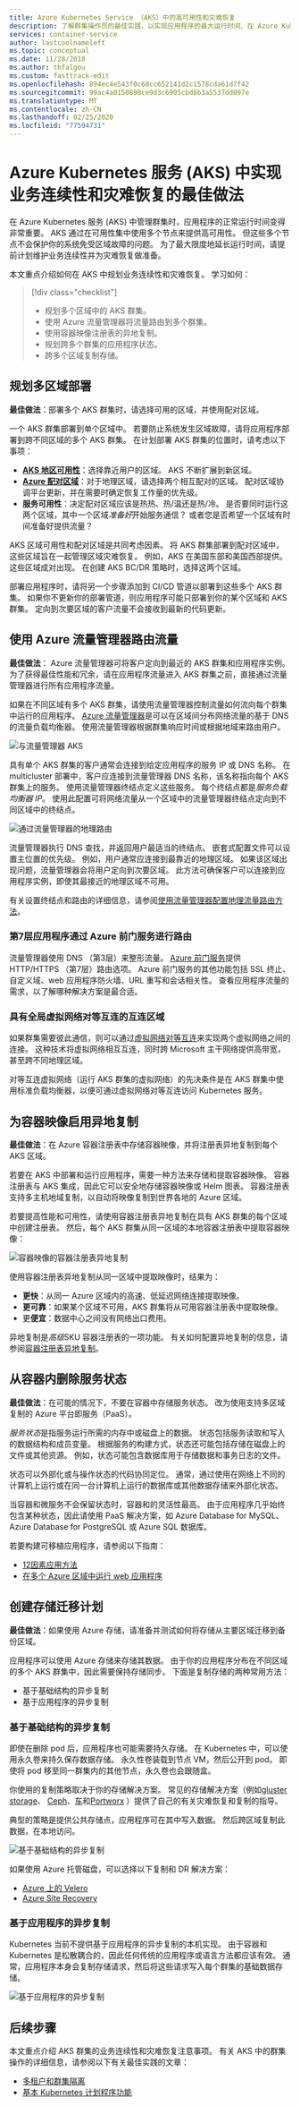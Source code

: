 ```yaml
---
title: Azure Kubernetes Service （AKS）中的高可用性和灾难恢复
description: 了解群集操作员的最佳实践，以实现应用程序的最大运行时间、在 Azure Kubernetes 服务中提供高可用性和准备灾难恢复（AKS）。
services: container-service
author: lastcoolnameleft
ms.topic: conceptual
ms.date: 11/28/2018
ms.author: thfalgou
ms.custom: fasttrack-edit
ms.openlocfilehash: 894ec4e543f0c68cc652141d2c1578cda61d7f42
ms.sourcegitcommit: 99ac4a0150898ce9d3c6905cbd8b3a5537dd097e
ms.translationtype: MT
ms.contentlocale: zh-CN
ms.lasthandoff: 02/25/2020
ms.locfileid: "77594731"
---
```

# <a name="best-practices-for-business-continuity-and-disaster-recovery-in-azure-kubernetes-service-aks"></a>Azure Kubernetes 服务 (AKS) 中实现业务连续性和灾难恢复的最佳做法

在 Azure Kubernetes 服务 (AKS) 中管理群集时，应用程序的正常运行时间变得非常重要。 AKS 通过在可用性集中使用多个节点来提供高可用性。 但这些多个节点不会保护你的系统免受区域故障的问题。 为了最大限度地延长运行时间，请提前计划维护业务连续性并为灾难恢复做准备。

本文重点介绍如何在 AKS 中规划业务连续性和灾难恢复。 学习如何：

> [!div class="checklist"]
> * 规划多个区域中的 AKS 群集。
> * 使用 Azure 流量管理器将流量路由到多个群集。
> * 使用容器映像注册表的异地复制。
> * 规划跨多个群集的应用程序状态。
> * 跨多个区域复制存储。

## <a name="plan-for-multiregion-deployment"></a>规划多区域部署

**最佳做法**：部署多个 AKS 群集时，请选择可用的区域，并使用配对区域。

一个 AKS 群集部署到单个区域中。 若要防止系统发生区域故障，请将应用程序部署到跨不同区域的多个 AKS 群集。 在计划部署 AKS 群集的位置时，请考虑以下事项：

* [**AKS 地区可用性**](https://docs.microsoft.com/azure/aks/quotas-skus-regions#region-availability)：选择靠近用户的区域。 AKS 不断扩展到新区域。
* [**Azure 配对区域**](https://docs.microsoft.com/azure/best-practices-availability-paired-regions)：对于地理区域，请选择两个相互配对的区域。 配对区域协调平台更新，并在需要时确定恢复工作量的优先级。
* **服务可用性**：决定配对区域应该是热热、热/温还是热/冷。 是否要同时运行这两个区域，其中一个区域*准备好*开始服务通信？ 或者您是否希望一个区域有时间准备好提供流量？

AKS 区域可用性和配对区域是共同考虑因素。 将 AKS 群集部署到配对区域中，这些区域旨在一起管理区域灾难恢复。 例如，AKS 在美国东部和美国西部提供。 这些区域成对出现。 在创建 AKS BC/DR 策略时，选择这两个区域。

部署应用程序时，请将另一个步骤添加到 CI/CD 管道以部署到这些多个 AKS 群集。 如果你不更新你的部署管道，则应用程序可能只部署到你的某个区域和 AKS 群集。 定向到次要区域的客户流量不会接收到最新的代码更新。

## <a name="use-azure-traffic-manager-to-route-traffic"></a>使用 Azure 流量管理器路由流量

**最佳做法**： Azure 流量管理器可将客户定向到最近的 AKS 群集和应用程序实例。 为了获得最佳性能和冗余，请在应用程序流量进入 AKS 群集之前，直接通过流量管理器进行所有应用程序流量。

如果在不同区域有多个 AKS 群集，请使用流量管理器控制流量如何流向每个群集中运行的应用程序。 [Azure 流量管理器](https://docs.microsoft.com/azure/traffic-manager/)是可以在区域间分布网络流量的基于 DNS 的流量负载均衡器。 使用流量管理器根据群集响应时间或根据地域来路由用户。

![与流量管理器 AKS](media/operator-best-practices-bc-dr/aks-azure-traffic-manager.png)

具有单个 AKS 群集的客户通常会连接到给定应用程序的服务 IP 或 DNS 名称。 在 multicluster 部署中，客户应连接到流量管理器 DNS 名称，该名称指向每个 AKS 群集上的服务。 使用流量管理器终结点定义这些服务。 每个终结点都是*服务负载均衡器 IP*。 使用此配置可将网络流量从一个区域中的流量管理器终结点定向到不同区域中的终结点。

![通过流量管理器的地理路由](media/operator-best-practices-bc-dr/traffic-manager-geographic-routing.png)

流量管理器执行 DNS 查找，并返回用户最适当的终结点。 嵌套式配置文件可以设置主位置的优先级。 例如，用户通常应连接到最靠近的地理区域。 如果该区域出现问题，流量管理器会将用户定向到次要区域。 此方法可确保客户可以连接到应用程序实例，即使其最接近的地理区域不可用。

有关设置终结点和路由的详细信息，请参阅[使用流量管理器配置地理流量路由方法](https://docs.microsoft.com/azure/traffic-manager/traffic-manager-configure-geographic-routing-method)。

### <a name="layer-7-application-routing-with-azure-front-door-service"></a>第7层应用程序通过 Azure 前门服务进行路由

流量管理器使用 DNS （第3层）来整形流量。 [Azure 前门服务](https://docs.microsoft.com/azure/frontdoor/front-door-overview)提供 HTTP/HTTPS （第7层）路由选项。 Azure 前门服务的其他功能包括 SSL 终止、自定义域、web 应用程序防火墙、URL 重写和会话相关性。 查看应用程序流量的需求，以了解哪种解决方案是最合适。

### <a name="interconnect-regions-with-global-virtual-network-peering"></a>具有全局虚拟网络对等互连的互连区域

如果群集需要彼此通信，则可以通过[虚拟网络对等互连](https://docs.microsoft.com/azure/virtual-network/virtual-network-peering-overview)来实现两个虚拟网络之间的连接。 这种技术将虚拟网络相互互连，同时跨 Microsoft 主干网络提供高带宽，甚至跨不同地理区域。

对等互连虚拟网络（运行 AKS 群集的虚拟网络）的先决条件是在 AKS 群集中使用标准负载均衡器，以便可通过虚拟网络对等互连访问 Kubernetes 服务。

## <a name="enable-geo-replication-for-container-images"></a>为容器映像启用异地复制

**最佳做法**：在 Azure 容器注册表中存储容器映像，并将注册表异地复制到每个 AKS 区域。

若要在 AKS 中部署和运行应用程序，需要一种方法来存储和提取容器映像。 容器注册表与 AKS 集成，因此它可以安全地存储容器映像或 Helm 图表。 容器注册表支持多主机地域复制，以自动将映像复制到世界各地的 Azure 区域。 

若要提高性能和可用性，请使用容器注册表异地复制在具有 AKS 群集的每个区域中创建注册表。 然后，每个 AKS 群集从同一区域的本地容器注册表中提取容器映像：

![容器映像的容器注册表异地复制](media/operator-best-practices-bc-dr/acr-geo-replication.png)

使用容器注册表异地复制从同一区域中提取映像时，结果为：

* **更快**：从同一 Azure 区域内的高速、低延迟网络连接提取映像。
* **更可靠**：如果某个区域不可用，AKS 群集将从可用容器注册表中提取映像。
* 更**便宜**：数据中心之间没有网络出口费用。

异地复制是*高级*SKU 容器注册表的一项功能。 有关如何配置异地复制的信息，请参阅[容器注册表异地复制](https://docs.microsoft.com/azure/container-registry/container-registry-geo-replication)。

## <a name="remove-service-state-from-inside-containers"></a>从容器内删除服务状态

**最佳做法**：在可能的情况下，不要在容器中存储服务状态。 改为使用支持多区域复制的 Azure 平台即服务（PaaS）。

*服务状态*是指服务运行所需的内存中或磁盘上的数据。 状态包括服务读取和写入的数据结构和成员变量。 根据服务的构建方式，状态还可能包括存储在磁盘上的文件或其他资源。 例如，状态可能包含数据库用于存储数据和事务日志的文件。

状态可以外部化或与操作状态的代码协同定位。 通常，通过使用在网络上不同的计算机上运行或在同一台计算机上运行的数据库或其他数据存储来外部化状态。

当容器和微服务不会保留状态时，容器和的灵活性最高。 由于应用程序几乎始终包含某种状态，因此请使用 PaaS 解决方案，如 Azure Database for MySQL、Azure Database for PostgreSQL 或 Azure SQL 数据库。

若要构建可移植应用程序，请参阅以下指南：

* [12因素应用方法](https://12factor.net/)
* [在多个 Azure 区域中运行 web 应用程序](https://docs.microsoft.com/azure/architecture/reference-architectures/app-service-web-app/multi-region)

## <a name="create-a-storage-migration-plan"></a>创建存储迁移计划

**最佳做法**：如果使用 Azure 存储，请准备并测试如何将存储从主要区域迁移到备份区域。

应用程序可以使用 Azure 存储来存储其数据。 由于你的应用程序分布在不同区域的多个 AKS 群集中，因此需要保持存储同步。 下面是复制存储的两种常用方法：

* 基于基础结构的异步复制
* 基于应用程序的异步复制

### <a name="infrastructure-based-asynchronous-replication"></a>基于基础结构的异步复制

即使在删除 pod 后，应用程序也可能需要持久存储。 在 Kubernetes 中，可以使用永久卷来持久保存数据存储。 永久性卷装载到节点 VM，然后公开到 pod。 即使将 pod 移至同一群集内的其他节点，永久卷也会跟随盒。

你使用的复制策略取决于你的存储解决方案。 常见的存储解决方案（例如[gluster storage](https://docs.gluster.org/en/latest/Administrator%20Guide/Geo%20Replication/)、 [Ceph](https://docs.ceph.com/docs/master/cephfs/disaster-recovery/)、[车](https://rook.io/docs/rook/v1.2/ceph-disaster-recovery.html)和[Portworx](https://docs.portworx.com/scheduler/kubernetes/going-production-with-k8s.html#disaster-recovery-with-cloudsnaps) ）提供了自己的有关灾难恢复和复制的指导。

典型的策略是提供公共存储点，应用程序可在其中写入数据。 然后跨区域复制此数据，在本地访问。

![基于基础结构的异步复制](media/operator-best-practices-bc-dr/aks-infra-based-async-repl.png)

如果使用 Azure 托管磁盘，可以选择以下复制和 DR 解决方案：

* [Azure 上的 Velero](https://github.com/vmware-tanzu/velero-plugin-for-microsoft-azure/blob/master/README.md)
* [Azure Site Recovery](https://azure.microsoft.com/blog/asr-managed-disks-between-azure-regions/)

### <a name="application-based-asynchronous-replication"></a>基于应用程序的异步复制

Kubernetes 当前不提供基于应用程序的异步复制的本机实现。 由于容器和 Kubernetes 是松散耦合的，因此任何传统的应用程序或语言方法都应该有效。 通常，应用程序本身会复制存储请求，然后将这些请求写入每个群集的基础数据存储。

![基于应用程序的异步复制](media/operator-best-practices-bc-dr/aks-app-based-async-repl.png)

## <a name="next-steps"></a>后续步骤

本文重点介绍 AKS 群集的业务连续性和灾难恢复注意事项。 有关 AKS 中的群集操作的详细信息，请参阅以下有关最佳实践的文章：

* [多租户和群集隔离][aks-best-practices-cluster-isolation]
* [基本 Kubernetes 计划程序功能][aks-best-practices-scheduler]

<!-- INTERNAL LINKS -->
[aks-best-practices-scheduler]: operator-best-practices-scheduler.md
[aks-best-practices-cluster-isolation]: operator-best-practices-cluster-isolation.md
